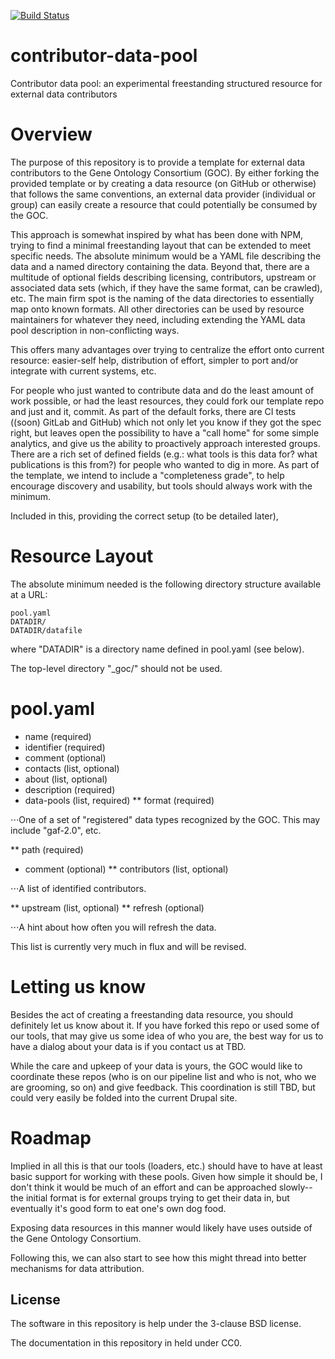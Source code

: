 [![Build Status](https://travis-ci.org/geneontology/contributor-data-pool.svg)](https://travis-ci.org/geneontology/contributor-data-pool)

# contributor-data-pool

Contributor data pool: an experimental freestanding structured resource for external data contributors

# Overview

The purpose of this repository is to provide a template for external
data contributors to the Gene Ontology Consortium (GOC). By either
forking the provided template or by creating a data resource (on
GitHub or otherwise) that follows the same conventions, an external
data provider (individual or group) can easily create a resource that
could potentially be consumed by the GOC.

This approach is somewhat inspired by what has been done with NPM,
trying to find a minimal freestanding layout that can be extended to
meet specific needs. The absolute minimum would be a YAML file
describing the data and a named directory containing the data. Beyond
that, there are a multitude of optional fields describing licensing,
contributors, upstream or associated data sets (which, if they have the
same format, can be crawled), etc. The main firm spot is the naming of
the data directories to essentially map onto known formats. All other
directories can be used by resource maintainers for whatever they
need, including extending the YAML data pool description in
non-conflicting ways.

This offers many advantages over trying to centralize the effort onto
current resource: easier-self help, distribution of effort, simpler to
port and/or integrate with current systems, etc.

For people who just wanted to contribute data and do the least amount
of work possible, or had the least resources, they could fork our
template repo and just and it, commit. As part of the default forks,
there are CI tests ((soon) GitLab and GitHub) which not only let you
know if they got the spec right, but leaves open the possibility to
have a "call home" for some simple analytics, and give us the ability
to proactively approach interested groups. There are a rich set of
defined fields (e.g.: what tools is this data for? what publications
is this from?) for people who wanted to dig in more. As part of the
template, we intend to include a "completeness grade", to help
encourage discovery and usability, but tools should always work with
the minimum.

Included in this, providing the correct setup (to be detailed later), 

# Resource Layout

The absolute minimum needed is the following directory structure available at a URL:

```
pool.yaml
DATADIR/
DATADIR/datafile
```

where "DATADIR" is a directory name defined in pool.yaml (see below).

The top-level directory "_goc/" should not be used.

# pool.yaml

* name (required)
* identifier (required)
* comment (optional)
* contacts (list, optional)
* about (list, optional)
* description (required)
* data-pools (list, required)
** format (required)

⋅⋅⋅One of a set of "registered" data types recognized by the GOC. This may include "gaf-2.0", etc.

** path (required)
* comment (optional)
** contributors (list, optional)

⋅⋅⋅A list of identified contributors.

** upstream (list, optional)
** refresh (optional)

⋅⋅⋅A hint about how often you will refresh the data.

This list is currently very much in flux and will be revised.

# Letting us know

Besides the act of creating a freestanding data resource, you should
definitely let us know about it. If you have forked this repo or used
some of our tools, that may give us some idea of who you are, the best
way for us to have a dialog about your data is if you contact us at
TBD.

While the care and upkeep of your data is yours, the GOC would like to
coordinate these repos (who is on our pipeline list and who is not,
who we are grooming, so on) and give feedback. This coordination is
still TBD, but could very easily be folded into the current Drupal
site.

# Roadmap

Implied in all this is that our tools (loaders, etc.) should have to
have at least basic support for working with these pools. Given how
simple it should be, I don't think it would be much of an effort and
can be approached slowly--the initial format is for external groups
trying to get their data in, but eventually it's good form to eat
one's own dog food.

Exposing data resources in this manner would likely have uses outside
of the Gene Ontology Consortium.

Following this, we can also start to see how this might thread into
better mechanisms for data attribution.

## License

The software in this repository is help under the 3-clause BSD license.

The documentation in this repository in held under CC0.
